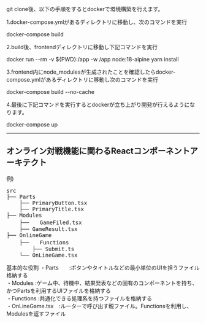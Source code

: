 git clone後、以下の手順をするとdockerで環境構築を行えます。

1.docker-compose.ymlがあるディレクトリに移動し、次のコマンドを実行

docker-compose build

2.build後、frontendディレクトリに移動し下記コマンドを実行

docker run --rm -v ${PWD}:/app -w /app node:18-alpine yarn install

3.frontend内にnode_modulesが生成されたことを確認したらdocker-compose.ymlがあるディレクトリに移動し次のコマンドを実行

docker-compose build --no-cache

4.最後に下記コマンドを実行するとdockerが立ち上がり開発が行えるようになります。

docker-compose up


--------
<h2>オンライン対戦機能に関わるReactコンポーネントアーキテクト</h2>
例)
<pre>
src
├── Parts
    ├── PrimaryButton.tsx
    ├── PrimaryTitle.tsx
├── Modules
    ├──　　GameFiled.tsx
    ├── GameResult.tsx
├── OnlineGame
    ├──　　Functions
        ├── Submit.ts
    └── OnLineGame.tsx
</pre>

基本的な役割
・Parts　　:ボタンやタイトルなどの最小単位のUIを担うファイル格納する  
・Modules :ゲーム中、待機中、結果発表などの固有のコンポーネントを持ち、かつPartsを利用するUIファイルを格納する  
・Functions :共通化できる処理系を持つファイルを格納する  
・OnLineGame.tsx　:ルーターで呼び出す親ファイル。Functionsを利用し、Modulesを返すファイル  
